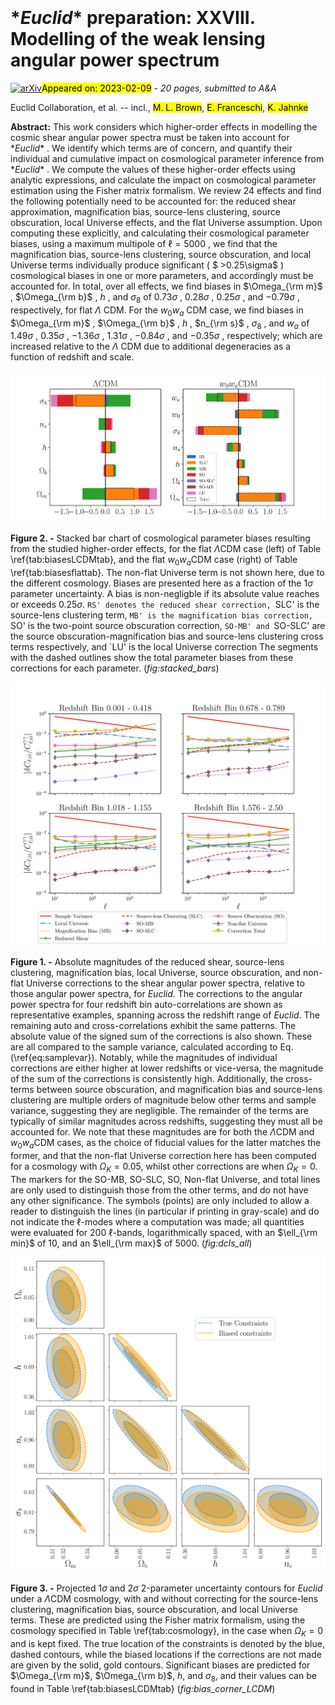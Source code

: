 <div class="macros" style="visibility:hidden;">
$\newcommand{\ensuremath}{}$
$\newcommand{\xspace}{}$
$\newcommand{\object}[1]{\texttt{#1}}$
$\newcommand{\farcs}{{.}''}$
$\newcommand{\farcm}{{.}'}$
$\newcommand{\arcsec}{''}$
$\newcommand{\arcmin}{'}$
$\newcommand{\ion}[2]{#1#2}$
$\newcommand{\textsc}[1]{\textrm{#1}}$
$\newcommand{\hl}[1]{\textrm{#1}}$
$\newcommand{\footnote}[1]{}$
$\newcommand{\orcid}[1]$</div>

<div class="macros" style="visibility:hidden;">
$\newcommand{\ensuremath}{}$
$\newcommand{\xspace}{}$
$\newcommand{\object}[1]{\texttt{#1}}$
$\newcommand{\farcs}{{.}''}$
$\newcommand{\farcm}{{.}'}$
$\newcommand{\arcsec}{''}$
$\newcommand{\arcmin}{'}$
$\newcommand{\ion}[2]{#1#2}$
$\newcommand{\textsc}[1]{\textrm{#1}}$
$\newcommand{\hl}[1]{\textrm{#1}}$
$\newcommand{\footnote}[1]{}$
$\newcommand{\orcid}[1]$</div>



<div id="title">

# $*Euclid*$ preparation: XXVIII. Modelling of the weak lensing angular power spectrum

</div>
<div id="comments">

[![arXiv](https://img.shields.io/badge/arXiv-2302.04507-b31b1b.svg)](https://arxiv.org/abs/2302.04507)<mark>Appeared on: 2023-02-09</mark> - _20 pages, submitted to A&A_

</div>
<div id="authors">

Euclid Collaboration, et al. -- incl., <mark><mark>M. L. Brown</mark></mark>, <mark><mark>E. Franceschi</mark></mark>, <mark><mark>K. Jahnke</mark></mark>

</div>
<div id="abstract">

**Abstract:** This work considers which higher-order effects in modelling the cosmic shear angular power spectra must be taken into account for $*Euclid*$ . We identify which terms are of concern, and quantify their individual and cumulative impact on cosmological parameter inference from $*Euclid*$ . We compute the values of these higher-order effects using analytic expressions, and calculate the impact on cosmological parameter estimation using the Fisher matrix formalism. We review 24 effects and find the following potentially need to be accounted for: the reduced shear approximation, magnification bias, source-lens clustering, source obscuration, local Universe effects, and the flat Universe assumption. Upon computing these explicitly, and calculating their cosmological parameter biases, using a maximum multipole of $\ell=5000$ , we find that the magnification bias, source-lens clustering, source obscuration, and local Universe terms individually produce significant ( $ >0.25\sigma$ ) cosmological biases in one or more parameters, and accordingly must be accounted for. In total, over all effects, we find biases in $\Omega_{\rm m}$ , $\Omega_{\rm b}$ , $h$ , and $\sigma_{8}$ of $0.73\sigma$ , $0.28\sigma$ , $0.25\sigma$ , and $-0.79\sigma$ , respectively, for flat $\Lambda$ CDM. For the $w_0w_a$ CDM case, we find biases in $\Omega_{\rm m}$ , $\Omega_{\rm b}$ , $h$ , $n_{\rm s}$ , $\sigma_{8}$ , and $w_a$ of $1.49\sigma$ , $0.35\sigma$ , $-1.36\sigma$ , $1.31\sigma$ , $-0.84\sigma$ , and $-0.35\sigma$ , respectively; which are increased relative to the $\Lambda$ CDM due to additional degeneracies as a function of redshift and scale.

</div>

<div id="div_fig1">

<img src="tmp_2302.04507/./stacked_biases.png" alt="Fig2" width="100%"/>

**Figure 2. -** Stacked bar chart of cosmological parameter biases resulting from the studied higher-order effects, for the flat $\Lambda$CDM case (left) of Table \ref{tab:biasesLCDMtab}, and the flat $w_0w_a$CDM case (right) of Table \ref{tab:biasesflattab}. The non-flat Universe term is not shown here, due to the different cosmology. Biases are presented here as a fraction of the $1\sigma$ parameter uncertainty. A bias is non-negligble if its absolute value reaches or exceeds $0.25\sigma$. `RS' denotes the reduced shear correction, `SLC' is the source-lens clustering term, `MB' is the magnification bias correction, `SO' is the two-point source obscuration correction, `SO-MB' and `SO-SLC' are the source obscuration-magnification bias and source-lens clustering cross terms respectively, and `LU' is the local Universe correction The segments with the dashed outlines show the total parameter biases from these corrections for each parameter. (*fig:stacked_bars*)

</div>
<div id="div_fig2">

<img src="tmp_2302.04507/./all_dcls_estimators.png" alt="Fig1" width="100%"/>

**Figure 1. -** Absolute magnitudes of the reduced shear, source-lens clustering, magnification bias, local Universe, source obscuration, and non-flat Universe corrections to the shear angular power spectra, relative to those angular power spectra, for *Euclid*. The corrections to the angular power spectra for four redshift bin auto-correlations are shown as representative examples, spanning across the redshift range of *Euclid*. The remaining auto and cross-correlations exhibit the same patterns. The absolute value of the signed sum of the corrections is also shown. These are all compared to the sample variance, calculated according to Eq. (\ref{eq:samplevar}). Notably, while the magnitudes of individual corrections are either higher at lower redshifts or vice-versa, the magnitude of the sum of the corrections is consistently high. Additionally, the cross-terms between source obscuration, and magnification bias and source-lens clustering are multiple orders of magnitude below other terms and sample variance, suggesting they are negligible. The remainder of the terms are typically of similar magnitudes across redshifts, suggesting they must all be accounted for. We note that these magnitudes are for both the $\Lambda$CDM and $w_0w_a$CDM cases, as the choice of fiducial values for the latter matches the former, and that the non-flat Universe correction here has been computed for a cosmology with $\Omega_{K}=0.05$, whilst other corrections are when $\Omega_{K}=0$. The markers for the SO-MB, SO-SLC, SO, Non-flat Universe, and total lines are only used to distinguish those from the other terms, and do not have any other significance. The symbols (points) are only included to allow a reader to distinguish the lines (in particular if printing in gray-scale) and do not indicate the $\ell$-modes where a computation was made; all quantities were evaluated for 200 $\ell$-bands, logarithmically spaced, with an $\ell_{\rm min}$ of 10, and an $\ell_{\rm max}$ of 5000. (*fig:dcls_all*)

</div>
<div id="div_fig3">

<img src="tmp_2302.04507/./bias_contours_lcdm.png" alt="Fig3" width="100%"/>

**Figure 3. -** Projected 1$\sigma$ and 2$\sigma$ 2-parameter uncertainty contours for *Euclid* under a $\Lambda$CDM cosmology, with and without correcting for the source-lens clustering, magnification bias, source obscuration, and local Universe terms. These are predicted using the Fisher matrix formalism, using the cosmology specified in Table \ref{tab:cosmology}, in the case when $\Omega_{K}=0$ and is kept fixed. The true location of the constraints is denoted by the blue, dashed contours, while the biased locations if the corrections are not made are given by the solid, gold contours. Significant biases are predicted for $\Omega_{\rm m}$, $\Omega_{\rm b}$, $h$, and $\sigma_{8}$, and their values can be found in Table \ref{tab:biasesLCDMtab} (*fig:bias_corner_LCDM*)

</div>